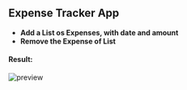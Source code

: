 ## Expense Tracker App

- **Add a List os Expenses, with date and amount**
- **Remove the Expense of List**

#### Result:

![preview]()